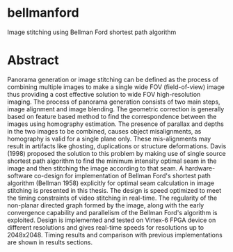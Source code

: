 # bellmanford
Image stitching using Bellman Ford shortest path algorithm

# Abstract
Panorama generation or image stitching can be defined as the process of combining multiple images to make a single wide FOV (field-of-view) image thus providing a cost effective solution to wide FOV high-resolution imaging. The process of panorama generation consists of two main steps, image alignment and image blending. The geometric correction is generally based on feature based method to find the correspondence between the images using homography estimation. The presence of parallax and depths in the two images to be combined, causes object misalignments, as homography is valid for a single plane only. These mis-alignments may result in artifacts like ghosting, duplications or structure deformations. Davis (1998) proposed the solution to this problem by making use of single source shortest path algorithm to find the minimum intensity optimal seam in the image and then stitching the image according to that seam. A hardware-software co-design for implementation of Bellman Ford's shortest path algorithm (Bellman 1958) explicitly for optimal seam calculation in image stitching is presented in this thesis. The design is speed optimized to meet the timing constraints of video stitching in real-time. The regularity of the non-planar directed graph formed by the image, along with the early convergence capability and parallelism of the Bellman Ford's algorithm is exploited. Design is implemented and tested on Virtex-6 FPGA device on different resolutions and gives real-time speeds for resolutions up to 2048x2048. Timing results and comparison with previous implementations are shown in results sections.

